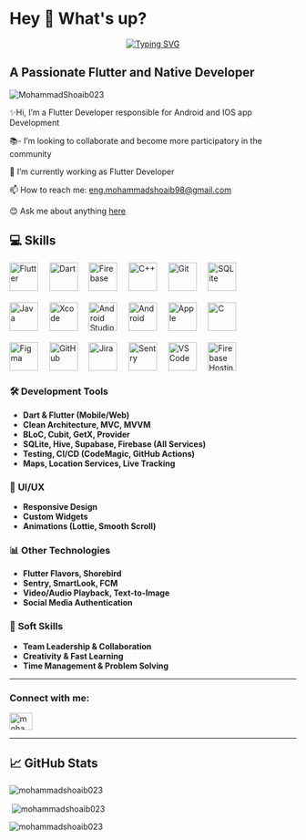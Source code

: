 
<h1 align="left">Hey 👋 What's up?</h1>
<p align="center"><a href="https://linktr.ee/mohammadshoaib023"><img src="https://readme-typing-svg.demolab.com?font=Fira+Code&size=35&duration=3000&pause=600&center=true&vCenter=true&width=700&height=200&lines=Mohammad+Shoaib+%F0%9F%91%A8%E2%80%8D%F0%9F%92%BB;Flutter+Mobile+Development+💙;Software+Engineer;Leadership+%26+Management+;:)" alt="Typing SVG" /></a>
  
###

<h2 align="left">A Passionate Flutter and Native Developer</h2>

<p align="left"> <img src="https://komarev.com/ghpvc/?username=MohammadShoaib023&label=Profile%20views&color=0e75b6&style=flat"alt="MohammadShoaib023"/> </p>




<p align="left">✨Hi, I’m a Flutter Developer responsible for Android and IOS app Development
  <br>
  
  📚-  I’m looking to collaborate and become more participatory in the community
  <br>
  
  🌱 I’m currently working as Flutter Developer
  <br>
  
  📫 How to reach me: eng.mohammadshoaib98@gmail.com
  </p>

   😊 Ask me about anything [here](https://github.com/MohammadShoaib023/MohammadShoaib023/issues)

###

## 💻 Skills  

<div>
  <!-- Row 1 -->
  <img src="https://cdn.jsdelivr.net/gh/devicons/devicon/icons/flutter/flutter-original.svg" height="50" alt="Flutter" />
  &nbsp;&nbsp;&nbsp;
  <img src="https://cdn.jsdelivr.net/gh/devicons/devicon/icons/dart/dart-original.svg" height="50" alt="Dart" />
  &nbsp;&nbsp;&nbsp;
  <img src="https://cdn.jsdelivr.net/gh/devicons/devicon/icons/firebase/firebase-plain.svg" height="50" alt="Firebase" />
  &nbsp;&nbsp;&nbsp;
  <img src="https://cdn.jsdelivr.net/gh/devicons/devicon/icons/cplusplus/cplusplus-original.svg" height="50" alt="C++" />
  &nbsp;&nbsp;&nbsp;
  <img src="https://cdn.jsdelivr.net/gh/devicons/devicon/icons/git/git-original.svg" height="50" alt="Git" />
  &nbsp;&nbsp;&nbsp;
  <img src="https://cdn.jsdelivr.net/gh/devicons/devicon/icons/sqlite/sqlite-original.svg" height="50" alt="SQLite" />
  <br /><br /> <!-- Vertical Spacing -->

  <!-- Row 2 -->
  <img src="https://cdn.jsdelivr.net/gh/devicons/devicon/icons/java/java-original.svg" height="50" alt="Java" />
  &nbsp;&nbsp;&nbsp;
  <img src="https://cdn.jsdelivr.net/gh/devicons/devicon@latest/icons/xcode/xcode-original.svg" height="50" alt="Xcode" />
  &nbsp;&nbsp;&nbsp;
  <img src="https://cdn.jsdelivr.net/gh/devicons/devicon@latest/icons/androidstudio/androidstudio-original.svg" height="50" alt="Android Studio" />
  &nbsp;&nbsp;&nbsp;
  <img src="https://cdn.jsdelivr.net/gh/devicons/devicon@latest/icons/android/android-plain-wordmark.svg" height="50" alt="Android" />
  &nbsp;&nbsp;&nbsp;
  <img src="https://cdn.jsdelivr.net/gh/devicons/devicon@latest/icons/apple/apple-original.svg" height="50" alt="Apple" />
  &nbsp;&nbsp;&nbsp;
  <img src="https://cdn.jsdelivr.net/gh/devicons/devicon@latest/icons/c/c-original.svg" height="50" alt="C" />
  <br /><br /> <!-- Vertical Spacing -->

  <!-- Row 3 -->
  <img src="https://cdn.jsdelivr.net/gh/devicons/devicon@latest/icons/figma/figma-original.svg" height="50" alt="Figma" />
  &nbsp;&nbsp;&nbsp;
  <img src="https://cdn.jsdelivr.net/gh/devicons/devicon@latest/icons/github/github-original-wordmark.svg" height="50" alt="GitHub" />
  &nbsp;&nbsp;&nbsp;
  <img src="https://cdn.jsdelivr.net/gh/devicons/devicon@latest/icons/jira/jira-original-wordmark.svg" height="50" alt="Jira" />
  &nbsp;&nbsp;&nbsp;
  <img src="https://cdn.jsdelivr.net/gh/devicons/devicon@latest/icons/sentry/sentry-original-wordmark.svg" height="50" alt="Sentry" />
  &nbsp;&nbsp;&nbsp;
  <img src="https://cdn.jsdelivr.net/gh/devicons/devicon/icons/vscode/vscode-original.svg" height="50" alt="VS Code" />
  &nbsp;&nbsp;&nbsp;
  <img src="https://img.icons8.com/color/50/000000/google-cloud-platform.png" height="50" alt="Firebase Hosting" />
</div>




### 🛠 **Development Tools**
- **Dart & Flutter (Mobile/Web)**  
- **Clean Architecture, MVC, MVVM**  
- **BLoC, Cubit, GetX, Provider**  
- **SQLite, Hive, Supabase, Firebase (All Services)**  
- **Testing, CI/CD (CodeMagic, GitHub Actions)**  
- **Maps, Location Services, Live Tracking**  

### 🎨 **UI/UX**
- **Responsive Design**  
- **Custom Widgets**  
- **Animations (Lottie, Smooth Scroll)**  

### 📊 **Other Technologies**
- **Flutter Flavors, Shorebird**  
- **Sentry, SmartLook, FCM**  
- **Video/Audio Playback, Text-to-Image**  
- **Social Media Authentication**  

### 🧩 **Soft Skills**
- **Team Leadership & Collaboration**  
- **Creativity & Fast Learning**  
- **Time Management & Problem Solving**  

---

<h3 align="left">Connect with me:</h3>
<p align="left">
<a href="https://linkedin.com/in/mohammad-shoaib98" target="blank"><img align="center" src="https://raw.githubusercontent.com/rahuldkjain/github-profile-readme-generator/master/src/images/icons/Social/linked-in-alt.svg" alt="mohammad-shoaib" height="30" width="40" /></a>

</p>

---

## 📈 GitHub Stats  


<p><img align="center" src="https://github-readme-stats.vercel.app/api/top-langs?username=Mohammadshoaib023&show_icons=true&locale=en&layout=compact&theme=dark" alt="mohammadshoaib023"/></p>

<p>&nbsp;<img align="center" src="https://github-readme-stats.vercel.app/api?username=mohammadshoaib023&show_icons=true&theme=dark&locale=en" alt="mohammadshoaib023" /></p>

<p><img align="left" src="https://github-readme-streak-stats.herokuapp.com/?user=Mohammadshoaib023&theme=dark" alt="mohammadshoaib023" /></p>








